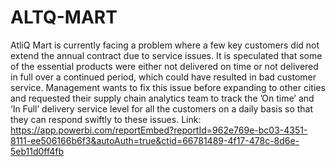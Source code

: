 # ALTQ-MART 
AtliQ Mart is currently facing a problem where a few key customers did not extend the annual contract due to service issues. It is speculated that some of the essential products were either not delivered on time or not delivered in full over a continued period, which could have resulted in bad customer service. Management wants to fix this issue before expanding to other cities and requested their supply chain analytics team to track the ’On time’ and ‘In Full’ delivery service level for all the customers on a daily basis so that they can respond swiftly to these issues.
Link: https://app.powerbi.com/reportEmbed?reportId=962e769e-bc03-4351-8111-ee506166b6f3&autoAuth=true&ctid=66781489-4f17-478c-8d6e-5eb11d0ff4fb

